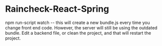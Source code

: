 # Raincheck-React-Spring

npm run-script watch -- this will create a new bundle.js every time you change front end code. However, the server will still be using the outdated bundle. Edit a backend file, or clean the project, and that will restart the project.
